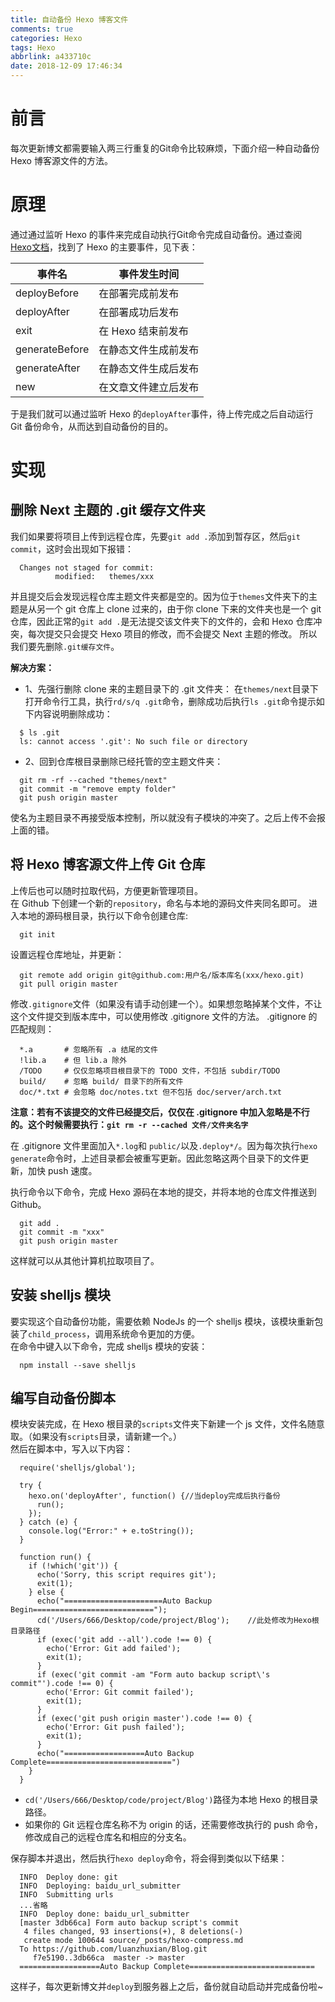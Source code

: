 ```yaml
---
title: 自动备份 Hexo 博客文件
comments: true
categories: Hexo
tags: Hexo
abbrlink: a433710c
date: 2018-12-09 17:46:34
---
```


# 前言
每次更新博文都需要输入两三行重复的Git命令比较麻烦，下面介绍一种自动备份 Hexo 博客源文件的方法。

# 原理
通过通过监听 Hexo 的事件来完成自动执行Git命令完成自动备份。通过查阅 [Hexo文档](https://hexo.io/zh-cn/api/events.html)，找到了 Hexo 的主要事件，见下表：

事件名|事件发生时间
---|---
deployBefore|在部署完成前发布
deployAfter|在部署成功后发布
exit|在 Hexo 结束前发布
generateBefore|在静态文件生成前发布
generateAfter|在静态文件生成后发布
new|在文章文件建立后发布

于是我们就可以通过监听 Hexo 的`deployAfter`事件，待上传完成之后自动运行 Git 备份命令，从而达到自动备份的目的。

# 实现

## 删除 Next 主题的 .git 缓存文件夹
我们如果要将项目上传到远程仓库，先要`git add .`添加到暂存区，然后`git commit`，这时会出现如下报错：
```
  Changes not staged for commit:
          modified:   themes/xxx
```
并且提交后会发现远程仓库主题文件夹都是空的。因为位于`themes`文件夹下的主题是从另一个 git 仓库上 clone 过来的，由于你 clone 下来的文件夹也是一个 git 仓库，因此正常的`git add .`是无法提交该文件夹下的文件的，会和 Hexo 仓库冲突，每次提交只会提交 Hexo 项目的修改，而不会提交 Next 主题的修改。  所以我们要先删除`.git缓存文件`。  

**解决方案：**
- 1、先强行删除 clone 来的主题目录下的 .git 文件夹：
在`themes/next`目录下打开命令行工具，执行`rd/s/q .git`命令，删除成功后执行`ls .git`命令提示如下内容说明删除成功：
```
  $ ls .git
  ls: cannot access '.git': No such file or directory
```
- 2、回到仓库根目录删除已经托管的空主题文件夹：
```
  git rm -rf --cached "themes/next"
  git commit -m "remove empty folder"
  git push origin master
```
使名为主题目录不再接受版本控制，所以就没有子模块的冲突了。之后上传不会报上面的错。  


## 将 Hexo 博客源文件上传 Git 仓库
上传后也可以随时拉取代码，方便更新管理项目。  
在 Github 下创建一个新的`repository`，命名与本地的源码文件夹同名即可。
进入本地的源码根目录，执行以下命令创建仓库:
```
  git init
```
设置远程仓库地址，并更新：
```
  git remote add origin git@github.com:用户名/版本库名(xxx/hexo.git)
  git pull origin master
```

修改`.gitignore`文件（如果没有请手动创建一个）。如果想忽略掉某个文件，不让这个文件提交到版本库中，可以使用修改 .gitignore 文件的方法。 .gitignore 的匹配规则：
```
  *.a       # 忽略所有 .a 结尾的文件
  !lib.a    # 但 lib.a 除外
  /TODO     # 仅仅忽略项目根目录下的 TODO 文件，不包括 subdir/TODO
  build/    # 忽略 build/ 目录下的所有文件
  doc/*.txt # 会忽略 doc/notes.txt 但不包括 doc/server/arch.txt
```
**注意：若有不该提交的文件已经提交后，仅仅在 .gitignore 中加入忽略是不行的。这个时候需要执行：`git rm -r --cached 文件/文件夹名字`**  

在 .gitignore 文件里面加入`*.log`和 `public/`以及`.deploy*/`。因为每次执行`hexo generate`命令时，上述目录都会被重写更新。因此忽略这两个目录下的文件更新，加快 push 速度。

执行命令以下命令，完成 Hexo 源码在本地的提交，并将本地的仓库文件推送到 Github。
```
  git add .
  git commit -m "xxx"
  git push origin master
```
这样就可以从其他计算机拉取项目了。

## 安装 shelljs 模块
要实现这个自动备份功能，需要依赖 NodeJs 的一个 shelljs 模块，该模块重新包装了`child_process`，调用系统命令更加的方便。  
在命令中键入以下命令，完成 shelljs 模块的安装：
```
  npm install --save shelljs
```

## 编写自动备份脚本
模块安装完成，在 Hexo 根目录的`scripts`文件夹下新建一个 js 文件，文件名随意取。（如果没有`scripts`目录，请新建一个。）  
然后在脚本中，写入以下内容：
```
  require('shelljs/global');

  try {
    hexo.on('deployAfter', function() {//当deploy完成后执行备份
      run();
    });
  } catch (e) {
    console.log("Error:" + e.toString());
  }

  function run() {
    if (!which('git')) {
      echo('Sorry, this script requires git');
      exit(1);
    } else {
      echo("======================Auto Backup Begin===========================");
      cd('/Users/666/Desktop/code/project/Blog');    //此处修改为Hexo根目录路径
      if (exec('git add --all').code !== 0) {
        echo('Error: Git add failed');
        exit(1);
      }
      if (exec('git commit -am "Form auto backup script\'s commit"').code !== 0) {
        echo('Error: Git commit failed');
        exit(1);
      }
      if (exec('git push origin master').code !== 0) {
        echo('Error: Git push failed');
        exit(1);
      }
      echo("==================Auto Backup Complete============================")
    }
  }
```
- `cd('/Users/666/Desktop/code/project/Blog')`路径为本地 Hexo 的根目录路径。
- 如果你的 Git 远程仓库名称不为 origin 的话，还需要修改执行的 push 命令，修改成自己的远程仓库名和相应的分支名。

保存脚本并退出，然后执行`hexo deploy`命令，将会得到类似以下结果：
```
  INFO  Deploy done: git
  INFO  Deploying: baidu_url_submitter
  INFO  Submitting urls
  ...省略
  INFO  Deploy done: baidu_url_submitter
  [master 3db66ca] Form auto backup script's commit
   4 files changed, 93 insertions(+), 8 deletions(-)
   create mode 100644 source/_posts/hexo-compress.md
  To https://github.com/luanzhuxian/Blog.git
     f7e5190..3db66ca  master -> master
  ==================Auto Backup Complete============================
```
这样子，每次更新博文并`deploy`到服务器上之后，备份就自动启动并完成备份啦~
